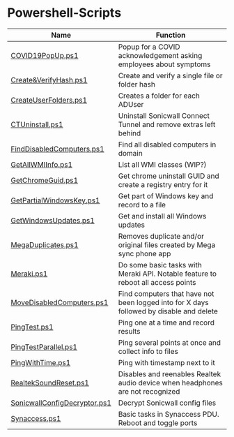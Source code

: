 # Powershell-Scripts

| Name                         | Function                                                                                                                 |
| ---------------------------- | ------------------------------------------------------------------------------------------------------------------------ |
| [COVID19PopUp.ps1](/COVID19PopUp.ps1)                         | Popup for a COVID acknowledgement asking employees about symptoms                       |
| [Create&VerifyHash.ps1](/Create&VerifyHash.ps1)               | Create and verify a single file or folder hash                                          |
| [CreateUserFolders.ps1](/CreateUserFolders.ps1)               | Creates a folder for each ADUser                                                        |
| [CTUninstall.ps1](/CTUninstall.ps1)                           | Uninstall Sonicwall Connect Tunnel and remove extras left behind                        |
| [FindDisabledComputers.ps1](/FindDisabledComputers.ps1)       | Find all disabled computers in domain                                                   |
| [GetAllWMIInfo.ps1](/GetAllWMIInfo.ps1)                       | List all WMI classes (WIP?)                                                             |
| [GetChromeGuid.ps1](/GetChromeGuid.ps1)                       | Get chrome uninstall GUID and create a registry entry for it                            |
| [GetPartialWindowsKey.ps1](/GetPartialWindowsKey.ps1)         | Get part of Windows key and record to a file                                            |
| [GetWindowsUpdates.ps1](/GetWindowsUpdates.ps1)               | Get and install all Windows updates                                                     |
| [MegaDuplicates.ps1](/MegaDuplicates.ps1)                     | Removes duplicate and/or original files created by Mega sync phone app                  |
| [Meraki.ps1](/Meraki.ps1)                                     | Do some basic tasks with Meraki API. Notable feature to reboot all access points        |
| [MoveDisabledComputers.ps1](/MoveDisabledComputers.ps1)       | Find computers that have not been logged into for X days followed by disable and delete |
| [PingTest.ps1](/PingTest.ps1)                                 | Ping one at a time and record results                                                   |
| [PingTestParallel.ps1](/PingTestParallel.ps1)                 | Ping several points at once and collect info to files                                   |
| [PingWithTime.ps1](/PingWithTime.ps1)                         | Ping with timestamp next to it                                                          |
| [RealtekSoundReset.ps1](/RealtekSoundReset.ps1)               | Disables and reenables Realtek audio device when headphones are not recognized          |
| [SonicwallConfigDecryptor.ps1](/SonicwallConfigDecryptor.ps1) | Decrypt Sonicwall config files                                                          |
| [Synaccess.ps1](/Synaccess.ps1)                               | Basic tasks in Synaccess PDU. Reboot and toggle ports                                   |
